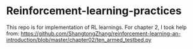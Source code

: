 # Reinforcement-learning-practices
This repo is for implementation of RL learnings.
For chapter 2, I took help from: https://github.com/ShangtongZhang/reinforcement-learning-an-introduction/blob/master/chapter02/ten_armed_testbed.py
